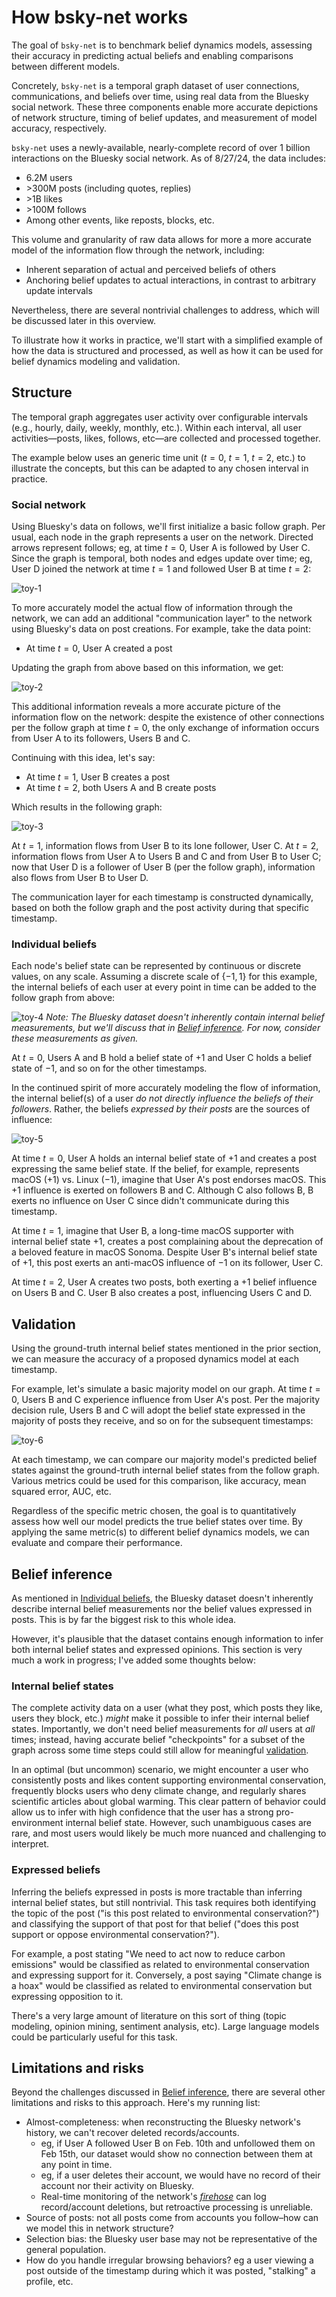 # How bsky-net works

The goal of `bsky-net` is to benchmark belief dynamics models, assessing their accuracy in predicting actual beliefs and enabling comparisons between different models.

Concretely, `bsky-net` is a temporal graph dataset of user connections, communications, and beliefs over time, using real data from the Bluesky social network. These three components enable more accurate depictions of network structure, timing of belief updates, and measurement of model accuracy, respectively.

`bsky-net` uses a newly-available, nearly-complete record of over 1 billion interactions on the Bluesky social network. As of 8/27/24, the data includes:

- 6.2M users
- \>300M posts (including quotes, replies)
- \>1B likes
- \>100M follows
- Among other events, like reposts, blocks, etc.

This volume and granularity of raw data allows for more a more accurate model of the information flow through the network, including:

- Inherent separation of actual and perceived beliefs of others
- Anchoring belief updates to actual interactions, in contrast to arbitrary update intervals

Nevertheless, there are several nontrivial challenges to address, which will be discussed later in this overview.

To illustrate how it works in practice, we'll start with a simplified example of how the data is structured and processed, as well as how it can be used for belief dynamics modeling and validation.

## Structure

The temporal graph aggregates user activity over configurable intervals (e.g., hourly, daily, weekly, monthly, etc.). Within each interval, all user activities—posts, likes, follows, etc—are collected and processed together.

The example below uses an generic time unit ($t=0$, $t=1$, $t=2$, etc.) to illustrate the concepts, but this can be adapted to any chosen interval in practice.

### Social network

Using Bluesky's data on follows, we'll first initialize a basic follow graph. Per usual, each node in the graph represents a user on the network. Directed arrows represent follows; eg, at time $t=0$, User A is followed by User C. Since the graph is temporal, both nodes and edges update over time; eg, User D joined the network at time $t=1$ and followed User B at time $t=2$:

![toy-1](./img/toy-1.svg)

To more accurately model the actual flow of information through the network, we can add an additional "communication layer" to the network using Bluesky's data on post creations. For example, take the data point:

- At time $t=0$, User A created a post

Updating the graph from above based on this information, we get:

![toy-2](./img/toy-2.svg)

This additional information reveals a more accurate picture of the information flow on the network: despite the existence of other connections per the follow graph at time $t=0$, the only exchange of information occurs from User A to its followers, Users B and C.

Continuing with this idea, let's say:

- At time $t=1$, User B creates a post
- At time $t=2$, both Users A and B create posts

Which results in the following graph:

![toy-3](./img/toy-3.svg)

At $t=1$, information flows from User B to its lone follower, User C. At $t=2$, information flows from User A to Users B and C and from User B to User C; now that User D is a follower of User B (per the follow graph), information also flows from User B to User D.

The communication layer for each timestamp is constructed dynamically, based on both the follow graph and the post activity during that specific timestamp.

### Individual beliefs

Each node's belief state can be represented by continuous or discrete values, on any scale. Assuming a discrete scale of $\{-1, 1\}$ for this example, the internal beliefs of each user at every point in time can be added to the follow graph from above:

![toy-4](./img/toy-4.svg)
_Note: The Bluesky dataset doesn't inherently contain internal belief measurements, but we'll discuss that in [Belief inference](#belief-inference). For now, consider these measurements as given._

At $t=0$, Users A and B hold a belief state of $+1$ and User C holds a belief state of $-1$, and so on for the other timestamps.

In the continued spirit of more accurately modeling the flow of information, the internal belief(s) of a user _do not directly influence the beliefs of their followers_. Rather, the beliefs _expressed by their posts_ are the sources of influence:

![toy-5](./img/toy-5.svg)

At time $t=0$, User A holds an internal belief state of $+1$ and creates a post expressing the same belief state. If the belief, for example, represents macOS ($+1$) vs. Linux ($-1$), imagine that User A's post endorses macOS. This $+1$ influence is exerted on followers B and C. Although C also follows B, B exerts no influence on User C since didn't communicate during this timestamp.

At time $t=1$, imagine that User B, a long-time macOS supporter with internal belief state $+1$, creates a post complaining about the deprecation of a beloved feature in macOS Sonoma. Despite User B's internal belief state of $+1$, this post exerts an anti-macOS influence of $-1$ on its follower, User C.

At time $t=2$, User A creates two posts, both exerting a $+1$ belief influence on Users B and C. User B also creates a post, influencing Users C and D.

## Validation

Using the ground-truth internal belief states mentioned in the prior section, we can measure the accuracy of a proposed dynamics model at each timestamp.

For example, let's simulate a basic majority model on our graph. At time $t=0$, Users B and C experience influence from User A's post. Per the majority decision rule, Users B and C will adopt the belief state expressed in the majority of posts they receive, and so on for the subsequent timestamps:

![toy-6](./img/toy-6.svg)

At each timestamp, we can compare our majority model's predicted belief states against the ground-truth internal belief states from the follow graph. Various metrics could be used for this comparison, like accuracy, mean squared error, AUC, etc.

Regardless of the specific metric chosen, the goal is to quantitatively assess how well our model predicts the true belief states over time. By applying the same metric(s) to different belief dynamics models, we can evaluate and compare their performance.

## Belief inference

As mentioned in [Individual beliefs](#individual-beliefs), the Bluesky dataset doesn't inherently describe internal belief measurements nor the belief values expressed in posts. This is by far the biggest risk to this whole idea.

However, it's plausible that the dataset contains enough information to infer both internal belief states and expressed opinions. This section is very much a work in progress; I've added some thoughts below:

### Internal belief states

The complete activity data on a user (what they post, which posts they like, users they block, etc.) _might_ make it possible to infer their internal belief states. Importantly, we don't need belief measurements for _all_ users at _all_ times; instead, having accurate belief "checkpoints" for a subset of the graph across some time steps could still allow for meaningful [validation](#validation).

In an optimal (but uncommon) scenario, we might encounter a user who consistently posts and likes content supporting environmental conservation, frequently blocks users who deny climate change, and regularly shares scientific articles about global warming. This clear pattern of behavior could allow us to infer with high confidence that the user has a strong pro-environment internal belief state. However, such unambiguous cases are rare, and most users would likely be much more nuanced and challenging to interpret.

### Expressed beliefs

Inferring the beliefs expressed in posts is more tractable than inferring internal belief states, but still nontrivial. This task requires both identifying the topic of the post ("is this post related to environmental conservation?") and classifying the support of that post for that belief ("does this post support or oppose environmental conservation?").

For example, a post stating "We need to act now to reduce carbon emissions" would be classified as related to environmental conservation and expressing support for it. Conversely, a post saying "Climate change is a hoax" would be classified as related to environmental conservation but expressing opposition to it.

There's a very large amount of literature on this sort of thing (topic modeling, opinion mining, sentiment analysis, etc). Large language models could be particularly useful for this task.

## Limitations and risks

Beyond the challenges discussed in [Belief inference](#belief-inference), there are several other limitations and risks to this approach. Here's my running list:

- Almost-completeness: when reconstructing the Bluesky network's history, we can't recover deleted records/accounts.
  - eg, if User A followed User B on Feb. 10th and unfollowed them on Feb 15th, our dataset would show no connection between them at any point in time.
  - eg, if a user deletes their account, we would have no record of their account nor their activity on Bluesky.
  - Real-time monitoring of the network's [_firehose_](https://docs.bsky.app/docs/advanced-guides/firehose) can log record/account deletions, but retroactive processing is unreliable.
- Source of posts: not all posts come from accounts you follow–how can we model this in network structure?
- Selection bias: the Bluesky user base may not be representative of the general population.
- How do you handle irregular browsing behaviors? eg a user viewing a post outside of the timestamp during which it was posted, "stalking" a profile, etc.
